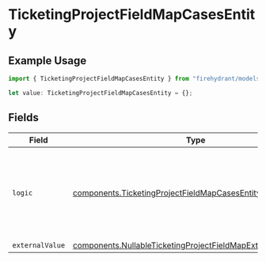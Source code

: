 # TicketingProjectFieldMapCasesEntity

## Example Usage

```typescript
import { TicketingProjectFieldMapCasesEntity } from "firehydrant/models/components";

let value: TicketingProjectFieldMapCasesEntity = {};
```

## Fields

| Field                                                                                                                                            | Type                                                                                                                                             | Required                                                                                                                                         | Description                                                                                                                                      |
| ------------------------------------------------------------------------------------------------------------------------------------------------ | ------------------------------------------------------------------------------------------------------------------------------------------------ | ------------------------------------------------------------------------------------------------------------------------------------------------ | ------------------------------------------------------------------------------------------------------------------------------------------------ |
| `logic`                                                                                                                                          | [components.TicketingProjectFieldMapCasesEntityLogic](../../models/components/ticketingprojectfieldmapcasesentitylogic.md)                       | :heavy_minus_sign:                                                                                                                               | An unstructured object of key/value pairs describing the logic for applying the rule.                                                            |
| `externalValue`                                                                                                                                  | [components.NullableTicketingProjectFieldMapExternalValueEntity](../../models/components/nullableticketingprojectfieldmapexternalvalueentity.md) | :heavy_minus_sign:                                                                                                                               | N/A                                                                                                                                              |